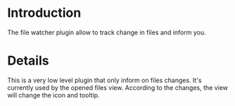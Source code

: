 # Introduction #

The file watcher plugin allow to track change in files and inform you.

# Details #

This is a very low level plugin that only inform on files changes.
It's currently used by the opened files view.
According to the changes, the view will change the icon and tooltip.